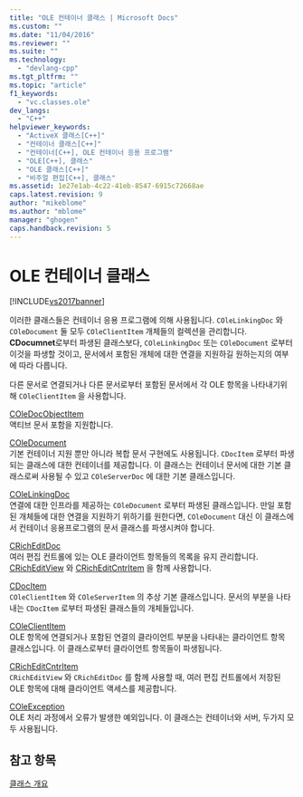 ```yaml
---
title: "OLE 컨테이너 클래스 | Microsoft Docs"
ms.custom: ""
ms.date: "11/04/2016"
ms.reviewer: ""
ms.suite: ""
ms.technology: 
  - "devlang-cpp"
ms.tgt_pltfrm: ""
ms.topic: "article"
f1_keywords: 
  - "vc.classes.ole"
dev_langs: 
  - "C++"
helpviewer_keywords: 
  - "ActiveX 클래스[C++]"
  - "컨테이너 클래스[C++]"
  - "컨테이너[C++], OLE 컨테이너 응용 프로그램"
  - "OLE[C++], 클래스"
  - "OLE 클래스[C++]"
  - "비주얼 편집[C++], 클래스"
ms.assetid: 1e27e1ab-4c22-41eb-8547-6915c72668ae
caps.latest.revision: 9
author: "mikeblome"
ms.author: "mblome"
manager: "ghogen"
caps.handback.revision: 5
---
```

# OLE 컨테이너 클래스
[!INCLUDE[vs2017banner](../assembler/inline/includes/vs2017banner.md)]

이러한 클래스들은 컨테이너 응용 프로그램에 의해 사용됩니다.  `COleLinkingDoc` 와 `COleDocument` 둘 모두 `COleClientItem` 개체들의 컬렉션을 관리합니다.  **CDocumnet**로부터 파생된 클래스보다, `COleLinkingDoc` 또는 `COleDocument` 로부터 이것을 파생할 것이고, 문서에서 포함된 개체에 대한 연결을 지원하길 원하는지의 여부에 따라 다릅니다.  
  
 다른 문서로 연결되거나 다른 문서로부터 포함된 문서에서 각 OLE 항목을 나타내기위해 `COleClientItem` 을 사용합니다.  
  
 [COleDocObjectItem](../mfc/reference/coledocobjectitem-class.md)  
 액티브 문서 포함을 지원합니다.  
  
 [COleDocument](../mfc/reference/coledocument-class.md)  
 기본 컨테이너 지원 뿐만 아니라 복합 문서 구현에도 사용됩니다.  `CDocItem` 로부터 파생되는 클래스에 대한 컨테이너를 제공합니다.  이 클래스는 컨테이너 문서에 대한 기본 클래스로써 사용될 수 있고 `COleServerDoc` 에 대한 기본 클래스입니다.  
  
 [COleLinkingDoc](../mfc/reference/colelinkingdoc-class.md)  
 연결에 대한 인프라를 제공하는 `COleDocument` 로부터 파생된 클래스입니다.  만일 포함된 개체들에 대한 연결을 지원하기 위하기를 원한다면, `COleDocument` 대신 이 클래스에서 컨테이너 응용프로그램의 문서 클래스를 파생시켜야 합니다.  
  
 [CRichEditDoc](../mfc/reference/cricheditdoc-class.md)  
 여러 편집 컨트롤에 있는 OLE 클라이언트 항목들의 목록을 유지 관리합니다.  [CRichEditView](../mfc/reference/cricheditview-class.md) 와 [CRichEditCntrItem](../mfc/reference/cricheditcntritem-class.md) 을 함께 사용합니다.  
  
 [CDocItem](../mfc/reference/cdocitem-class.md)  
 `COleClientItem` 와 `COleServerItem` 의 추상 기본 클래스입니다.  문서의 부분을 나타내는 `CDocItem` 로부터 파생된 클래스들의 개체들입니다.  
  
 [COleClientItem](../mfc/reference/coleclientitem-class.md)  
 OLE 항목에 연결되거나 포함된 연결의 클라이언트 부분을 나타내는 클라이언트 항목 클래스입니다.  이 클래스로부터 클라이언트 항목들이 파생됩니다.  
  
 [CRichEditCntrItem](../mfc/reference/cricheditcntritem-class.md)  
 `CRichEditView` 와 `CRichEditDoc` 를 함께 사용할 때, 여러 편집 컨트롤에서 저장된 OLE 항목에 대해 클라이언트 액세스를 제공합니다.  
  
 [COleException](../mfc/reference/coleexception-class.md)  
 OLE 처리 과정에서 오류가 발생한 예외입니다.  이 클래스는 컨테이너와 서버, 두가지 모두 사용됩니다.  
  
## 참고 항목  
 [클래스 개요](../mfc/class-library-overview.md)